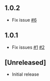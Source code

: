 ## 1.0.2
- Fix issue [#6](https://github.com/ludorival/vscode-preview-jsdoc/issues/6)
## 1.0.1
 - Fix issues [#1](https://github.com/ludorival/vscode-preview-jsdoc/issues/1) [#2](https://github.com/ludorival/vscode-preview-jsdoc/issues/2)

## [Unreleased]
- Initial release